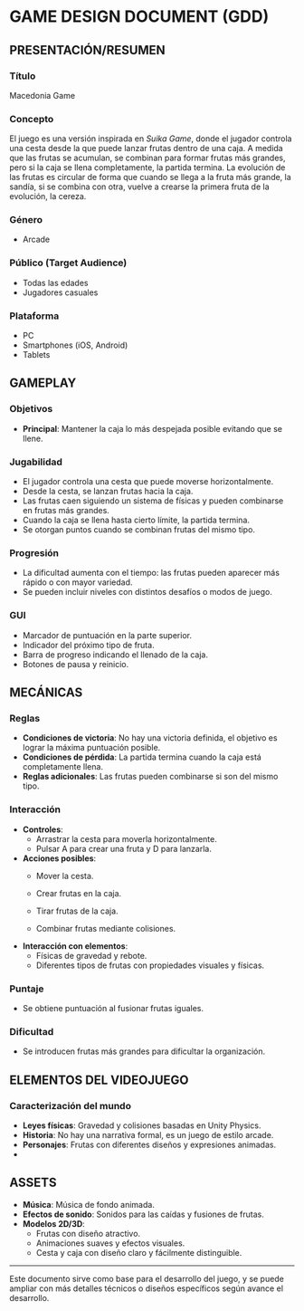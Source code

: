 # GAME DESIGN DOCUMENT (GDD)

## PRESENTACIÓN/RESUMEN

### Título

Macedonia Game

### Concepto

El juego es una versión inspirada en *Suika Game*, donde el jugador controla una cesta desde la que puede lanzar frutas dentro de una caja. A medida que las frutas se acumulan, se combinan para formar frutas más grandes, pero si la caja se llena completamente, la partida termina. La evolución de las frutas es circular de forma que cuando se llega a la fruta más grande, la sandía, si se combina con otra, vuelve a crearse la primera fruta de la evolución, la cereza.

### Género

- Arcade



### Público (Target Audience)

- Todas las edades
- Jugadores casuales



### Plataforma

- PC
- Smartphones (iOS, Android)
- Tablets

## GAMEPLAY

### Objetivos

- **Principal**: Mantener la caja lo más despejada posible evitando que se llene.



### Jugabilidad

- El jugador controla una cesta que puede moverse horizontalmente.
- Desde la cesta, se lanzan frutas hacia la caja.
- Las frutas caen siguiendo un sistema de físicas y pueden combinarse en frutas más grandes.
- Cuando la caja se llena hasta cierto límite, la partida termina.
- Se otorgan puntos cuando se combinan frutas del mismo tipo.



### Progresión

- La dificultad aumenta con el tiempo: las frutas pueden aparecer más rápido o con mayor variedad.
- Se pueden incluir niveles con distintos desafíos o modos de juego.

### GUI

- Marcador de puntuación en la parte superior.
- Indicador del próximo tipo de fruta.
- Barra de progreso indicando el llenado de la caja.
- Botones de pausa y reinicio.

## MECÁNICAS

### Reglas

- **Condiciones de victoria**: No hay una victoria definida, el objetivo es lograr la máxima puntuación posible.
- **Condiciones de pérdida**: La partida termina cuando la caja está completamente llena.
- **Reglas adicionales**: Las frutas pueden combinarse si son del mismo tipo.

### Interacción

- **Controles**:
  - Arrastrar la cesta para moverla horizontalmente.
  - Pulsar A para crear una fruta y D para lanzarla.
- **Acciones posibles**:
  - Mover la cesta.

  - Crear frutas en la caja.

  - Tirar frutas de la caja.

  - Combinar frutas mediante colisiones.
- **Interacción con elementos**:
  - Físicas de gravedad y rebote.
  - Diferentes tipos de frutas con propiedades visuales y físicas.

### Puntaje

- Se obtiene puntuación al fusionar frutas iguales.



### Dificultad

- Se introducen frutas más grandes para dificultar la organización.

## ELEMENTOS DEL VIDEOJUEGO

### Caracterización del mundo

- **Leyes físicas**: Gravedad y colisiones basadas en Unity Physics.
- **Historia**: No hay una narrativa formal, es un juego de estilo arcade.
- **Personajes**: Frutas con diferentes diseños y expresiones animadas.
-

## ASSETS

- **Música**: Música de fondo animada.
- **Efectos de sonido**: Sonidos para las caídas y fusiones de frutas.
- **Modelos 2D/3D**:
  - Frutas con diseño atractivo.
  - Animaciones suaves y efectos visuales.
  - Cesta y caja con diseño claro y fácilmente distinguible.

---

Este documento sirve como base para el desarrollo del juego, y se puede ampliar con más detalles técnicos o diseños específicos según avance el desarrollo.

